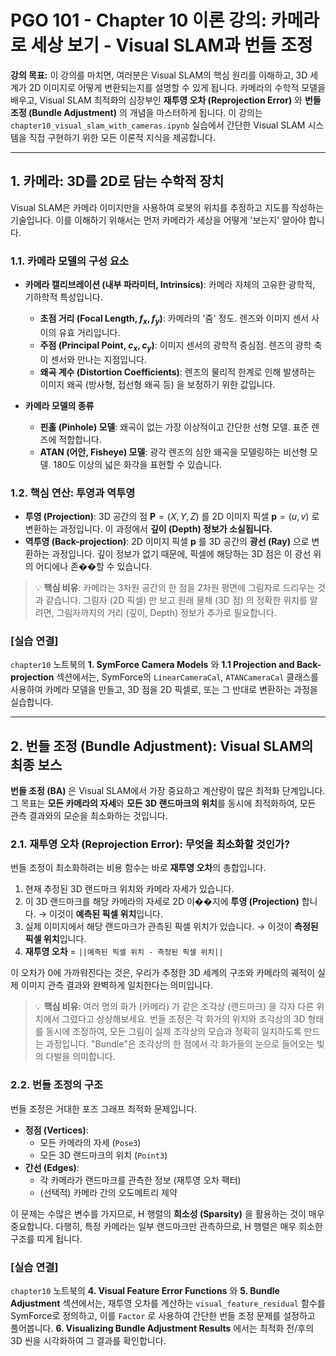 # PGO 101 - Chapter 10 이론 강의: 카메라로 세상 보기 - Visual SLAM과 번들 조정

**강의 목표:** 이 강의를 마치면, 여러분은 Visual SLAM의 핵심 원리를 이해하고, 3D 세계가 2D 이미지로 어떻게 변환되는지를 설명할 수 있게 됩니다. 카메라의 수학적 모델을 배우고, Visual SLAM 최적화의 심장부인 **재투영 오차 (Reprojection Error)** 와 **번들 조정 (Bundle Adjustment)** 의 개념을 마스터하게 됩니다. 이 강의는 `chapter10_visual_slam_with_cameras.ipynb` 실습에서 간단한 Visual SLAM 시스템을 직접 구현하기 위한 모든 이론적 지식을 제공합니다.

---

## 1. 카메라: 3D를 2D로 담는 수학적 장치

Visual SLAM은 카메라 이미지만을 사용하여 로봇의 위치를 추정하고 지도를 작성하는 기술입니다. 이를 이해하기 위해서는 먼저 카메라가 세상을 어떻게 '보는지' 알아야 합니다.

### 1.1. 카메라 모델의 구성 요소

*   **카메라 캘리브레이션 (내부 파라미터, Intrinsics)**: 카메라 자체의 고유한 광학적, 기하학적 특성입니다.
    *   **초점 거리 (Focal Length, $f_x, f_y$)**: 카메라의 '줌' 정도. 렌즈와 이미지 센서 사이의 유효 거리입니다.
    *   **주점 (Principal Point, $c_x, c_y$)**: 이미지 센서의 광학적 중심점. 렌즈의 광학 축이 센서와 만나는 지점입니다.
    *   **왜곡 계수 (Distortion Coefficients)**: 렌즈의 물리적 한계로 인해 발생하는 이미지 왜곡 (방사형, 접선형 왜곡 등) 을 보정하기 위한 값입니다.

*   **카메라 모델의 종류**
    *   **핀홀 (Pinhole) 모델**: 왜곡이 없는 가장 이상적이고 간단한 선형 모델. 표준 렌즈에 적합합니다.
    *   **ATAN (어안, Fisheye) 모델**: 광각 렌즈의 심한 왜곡을 모델링하는 비선형 모델. 180도 이상의 넓은 화각을 표현할 수 있습니다.

### 1.2. 핵심 연산: 투영과 역투영

*   **투영 (Projection)**: 3D 공간의 점 $\mathbf{P} = (X, Y, Z)$ 를 2D 이미지 픽셀 $\mathbf{p} = (u, v)$ 로 변환하는 과정입니다. 이 과정에서 **깊이 (Depth) 정보가 소실됩니다.**
*   **역투영 (Back-projection)**: 2D 이미지 픽셀 $\mathbf{p}$ 를 3D 공간의 **광선 (Ray)** 으로 변환하는 과정입니다. 깊이 정보가 없기 때문에, 픽셀에 해당하는 3D 점은 이 광선 위의 어디에나 존��할 수 있습니다.

> 💡 **핵심 비유**: 카메라는 3차원 공간의 한 점을 2차원 평면에 그림자로 드리우는 것과 같습니다. 그림자 (2D 픽셀) 만 보고 원래 물체 (3D 점) 의 정확한 위치를 알려면, 그림자까지의 거리 (깊이, Depth) 정보가 추가로 필요합니다.

### [실습 연결]
`chapter10` 노트북의 **1. SymForce Camera Models** 와 **1.1 Projection and Back-projection** 섹션에서는, SymForce의 `LinearCameraCal`, `ATANCameraCal` 클래스를 사용하여 카메라 모델을 만들고, 3D 점을 2D 픽셀로, 또는 그 반대로 변환하는 과정을 실습합니다.

---

## 2. 번들 조정 (Bundle Adjustment): Visual SLAM의 최종 보스

**번들 조정 (BA)** 은 Visual SLAM에서 가장 중요하고 계산량이 많은 최적화 단계입니다. 그 목표는 **모든 카메라의 자세**와 **모든 3D 랜드마크의 위치**를 동시에 최적화하여, 모든 관측 결과와의 모순을 최소화하는 것입니다.

### 2.1. 재투영 오차 (Reprojection Error): 무엇을 최소화할 것인가?

번들 조정이 최소화하려는 비용 함수는 바로 **재투영 오차**의 총합입니다.

1.  현재 추정된 3D 랜드마크 위치와 카메라 자세가 있습니다.
2.  이 3D 랜드마크를 해당 카메라의 자세로 2D 이��지에 **투영 (Projection)** 합니다. → 이것이 **예측된 픽셀 위치**입니다.
3.  실제 이미지에서 해당 랜드마크가 관측된 픽셀 위치가 있습니다. → 이것이 **측정된 픽셀 위치**입니다.
4.  **재투영 오차** = `||예측된 픽셀 위치 - 측정된 픽셀 위치||`

이 오차가 0에 가까워진다는 것은, 우리가 추정한 3D 세계의 구조와 카메라의 궤적이 실제 이미지 관측 결과와 완벽하게 일치한다는 의미입니다.

> 💡 **핵심 비유**: 여러 명의 화가 (카메라) 가 같은 조각상 (랜드마크) 을 각자 다른 위치에서 그렸다고 상상해보세요. 번들 조정은 각 화가의 위치와 조각상의 3D 형태를 동시에 조정하여, 모든 그림이 실제 조각상의 모습과 정확히 일치하도록 만드는 과정입니다. "Bundle"은 조각상의 한 점에서 각 화가들의 눈으로 들어오는 빛의 다발을 의미합니다.

### 2.2. 번들 조정의 구조

번들 조정은 거대한 포즈 그래프 최적화 문제입니다.

*   **정점 (Vertices)**:
    *   모든 카메라의 자세 (`Pose3`)
    *   모든 3D 랜드마크의 위치 (`Point3`)
*   **간선 (Edges)**:
    *   각 카메라가 랜드마크를 관측한 정보 (재투영 오차 팩터)
    *   (선택적) 카메라 간의 오도메트리 제약

이 문제는 수많은 변수를 가지므로, H 행렬의 **희소성 (Sparsity)** 을 활용하는 것이 매우 중요합니다. 다행히, 특정 카메라는 일부 랜드마크만 관측하므로, H 행렬은 매우 희소한 구조를 띠게 됩니다.

### [실습 연결]
`chapter10` 노트북의 **4. Visual Feature Error Functions** 와 **5. Bundle Adjustment** 섹션에서는, 재투영 오차를 계산하는 `visual_feature_residual` 함수를 SymForce로 정의하고, 이를 `Factor` 로 사용하여 간단한 번들 조정 문제를 설정하고 풀어봅니다. **6. Visualizing Bundle Adjustment Results** 에서는 최적화 전/후의 3D 씬을 시각화하여 그 결과를 확인합니다.